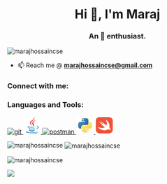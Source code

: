 <h1 align="center">Hi 👋, I'm Maraj</h1>
<h3 align="center">An  enthusiast.</h3>

<p align="left"> <img src="https://komarev.com/ghpvc/?username=marajhossaincse&label=Profile%20views&color=0e75b6&style=flat" alt="marajhossaincse" /> </p>

- 📫 Reach me @ **marajhossaincse@gmail.com**

<h3 align="left">Connect with me:</h3>
<p align="left">
</p>

<h3 align="left">Languages and Tools:</h3>
<p align="left"> <a href="https://git-scm.com/" target="_blank" rel="noreferrer"> <img src="https://www.vectorlogo.zone/logos/git-scm/git-scm-icon.svg" alt="git" width="40" height="40"/> </a> <a href="https://www.java.com" target="_blank" rel="noreferrer"> <img src="https://raw.githubusercontent.com/devicons/devicon/master/icons/java/java-original.svg" alt="java" width="40" height="40"/> </a> <a href="https://postman.com" target="_blank" rel="noreferrer"> <img src="https://www.vectorlogo.zone/logos/getpostman/getpostman-icon.svg" alt="postman" width="40" height="40"/> </a> <a href="https://www.python.org" target="_blank" rel="noreferrer"> <img src="https://raw.githubusercontent.com/devicons/devicon/master/icons/python/python-original.svg" alt="python" width="40" height="40"/> </a> <a href="https://developer.apple.com/swift/" target="_blank" rel="noreferrer"> <img src="https://raw.githubusercontent.com/devicons/devicon/master/icons/swift/swift-original.svg" alt="swift" width="40" height="40"/> </a> </p>

<p><img align="left" src="https://github-readme-stats.vercel.app/api/top-langs?username=marajhossaincse&show_icons=true&locale=en&layout=compact" alt="marajhossaincse" /></p>

<p>&nbsp;<img align="center" src="https://github-readme-stats.vercel.app/api?username=marajhossaincse&show_icons=true&locale=en" alt="marajhossaincse" /></p>

<p><img align="center" src="https://github-readme-streak-stats.herokuapp.com/?user=marajhossaincse&" alt="marajhossaincse" /></p>

<img src="https://raw.githubusercontent.com/maurodesouza/maurodesouza/output/snake.svg"/>
